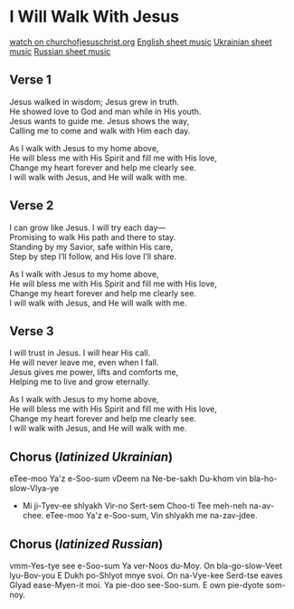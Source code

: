 # I Will Walk With Jesus
[watch on churchofjesuschrist.org](https://www.churchofjesuschrist.org/media/video/2019-11-0205-i-will-walk-with-jesus-sing-along?lang=eng)
[English sheet music](https://media.ldscdn.org/pdf/music/additional-songs-for-children/english/2019-01-0110-i-will-walk-with-jesus-eng.pdf)
[Ukrainian sheet music](https://media.ldscdn.org/pdf/music/additional-songs-for-children/ukrainian/2019-01-0110-i-will-walk-with-jesus-ukr.pdf)
[Russian sheet music](https://media.ldscdn.org/pdf/music/additional-songs-for-children/russian/2019-01-0110-i-will-walk-with-jesus-rus.pdf)


## Verse 1
Jesus walked in wisdom; Jesus grew in truth.  
He showed love to God and man while in His youth.  
Jesus wants to guide me. Jesus shows the way,  
Calling me to come and walk with Him each day.  

As I walk with Jesus to my home above,  
He will bless me with His Spirit and fill me with His love,  
Change my heart forever and help me clearly see.  
I will walk with Jesus, and He will walk with me.  

## Verse 2
I can grow like Jesus. I will try each day—  
Promising to walk His path and there to stay.  
Standing by my Savior, safe within His care,  
Step by step I’ll follow, and His love I’ll share.  

As I walk with Jesus to my home above,  
He will bless me with His Spirit and fill me with His love,  
Change my heart forever and help me clearly see.  
I will walk with Jesus, and He will walk with me.  

## Verse 3
I will trust in Jesus. I will hear His call.  
He will never leave me, even when I fall.  
Jesus gives me power, lifts and comforts me,  
Helping me to live and grow eternally.  

As I walk with Jesus to my home above,  
He will bless me with His Spirit and fill me with His love,  
Change my heart forever and help me clearly see.  
I will walk with Jesus, and He will walk with me.  

## Chorus (_latinized Ukrainian_)
eTee-moo Ya'z e-Soo-sum
vDeem na Ne-be-sakh
Du-khom vin bla-ho-slow-Vlya-ye
-  Mi ji-Tyev-ee shlyakh
Vir-no Sert-sem Choo-ti
Tee meh-neh na-av-chee.
eTee-moo Ya'z e-Soo-sum,
Vin shlyakh me na-zav-jdee.

## Chorus (_latinized Russian_)
vmm-Yes-tye see e-Soo-sum
Ya ver-Noos du-Moy.
On bla-go-slow-Veet lyu-Bov-you
E Dukh po-Shlyot mnye svoi.
On na-Vye-kee Serd-tse
eaves Glyad ease-Myen-it moi.
Ya pie-doo see-Soo-sum.
E own pie-dyote som-noy.
